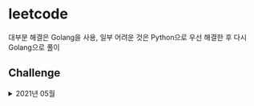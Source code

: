 # leetcode
대부분 해결은 Golang을 사용, 일부 어려운 것은 Python으로 우선 해결한 후 다시 Golang으로 풀이

## Challenge
<details>
<summary>2021년 05월</summary>

### Week 1

+ Lock: [Number of Connected Components in an Undirected Graph](./challenge/202105/week1/lock_Number_of_Connected_Components_in_an_Undirected_Graph/main.go)
+ 05.01: [Prefix and Suffix Search](./challenge/202105/week1/01_Prefix_and_Suffix_Search/main.go), (*[Python](./challenge/202105/week1/01_Prefix_and_Suffix_Search/main.py)*)
+ 05.02: [Course Schedule III](./challenge/202105/week1/02_Course_Schedule_iii/main.go), (*[Brute Force](https://github.com/GzuPark/leetcode/blob/d472fa889244c87b215e55c713ceb4db231d4f41/challenge/202105/week1/02_Course_Schedule_iii/main.go), [Heap 구현](https://github.com/GzuPark/leetcode/blob/1684b07c66b455daf0b874aa69609c6e385702fa/challenge/202105/week1/02_Course_Schedule_iii/main.go)*)
+ 05.03: [Running Sum of 1d Array](./challenge/202105/week1/03_Running_Sum_of_1d_Array/main.go)
+ 05.04: [Non-decreasing Array](./challenge/202105/week1/04_Non-decreasing_Array/main.go)
+ 05.05: [Jump Game II](./challenge/202105/week1/05_Jump_Game_ii/main.go)
+ 05.06: [Convert Sorted List to Binary Search Tree](./challenge/202105/week1/06_Convert_Sorted_List_to_Binary_Search_Tree/main.go)
+ 05.07: [Delete Operation for Two Strings](./challenge/202105/week1/07_Delete_Operation_for_Two_Strings/main.go)

### Week 2

+ Lock: [Put Boxes Into the Warehouse I](./challenge/202105/week2/lock_Put_Boxes_Into_the_Warehouse_i/main.go)
+ 05.08: [Super Palindromes](./challenge/202105/week2/08_Super_Palindromes/main.go)
+ 05.09: [Construct Target Array With Multiple Sums](./challenge/202105/week2/09_Construct_Target_Array_With_Multiple_Sums/main.go)
+ 05.10: [Count Primes](./challenge/202105/week2/10_Count_Primes/main.go)
+ 05.11: [Maximum Points You Can Obtain from Cards](./challenge/202105/week2/11_Maximum_Points_You_Can_Obtain_from_Cards/main.go)
+ 05.12: [Range Sum Query 2D - Immutable](./challenge/202105/week2/12_Range_Sum_Query_2D_Immutable/main.go)
+ 05.14: [Flatten Binary Tree to Linked List](./challenge/202105/week2/14_Flatten_Binary_Tree_to_Linked_List/main.go)

</details>
